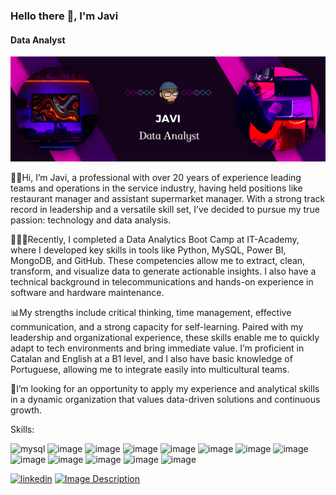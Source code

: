 ### Hello there 👋, I'm Javi
#### Data Analyst 
![Texto alternativo](https://github.com/JaviDoria/JaviDoria/blob/7f08e555d1ad9e4b6b9a15eea76b31e520ffaa99/Banner.png)

👋🏼Hi, I’m Javi, a professional with over 20 years of experience leading teams and operations in the service industry, having held positions like restaurant manager and assistant supermarket manager. With a strong track record in leadership and a versatile skill set, I’ve decided to pursue my true passion: technology and data analysis.

👨🏻‍🎓Recently, I completed a Data Analytics Boot Camp at IT-Academy, where I developed key skills in tools like Python, MySQL, Power BI, MongoDB, and GitHub. These competencies allow me to extract, clean, transform, and visualize data to generate actionable insights. I also have a technical background in telecommunications and hands-on experience in software and hardware maintenance.

📊My strengths include critical thinking, time management, effective communication, and a strong capacity for self-learning. Paired with my leadership and organizational experience, these skills enable me to quickly adapt to tech environments and bring immediate value. I’m proficient in Catalan and English at a B1 level, and I also have basic knowledge of Portuguese, allowing me to integrate easily into multicultural teams.

👀I’m looking for an opportunity to apply my experience and analytical skills in a dynamic organization that values data-driven solutions and continuous growth.

Skills:  

<img src="https://github.com/user-attachments/assets/517fee82-e9ce-4609-b525-54be9f644e8b" alt="mysql" width="60" height="30"> <img src="https://github.com/user-attachments/assets/b493dc95-b3e4-456e-ab49-cce777081d7a" alt="image" width="60" height="30" /> <img src="https://github.com/user-attachments/assets/c21776de-9989-4364-a25e-a7c0d4bc3d3d" alt="image" width="60" height="30" /> <img src="https://github.com/user-attachments/assets/dd3886af-55c0-4841-933e-e7037cc17619" alt="image" width="60" height="30" /> <img src="https://github.com/user-attachments/assets/d99d4317-2525-4e15-bc63-45996862cfe0" alt="image" width="60" height="30" /> <img src="https://github.com/user-attachments/assets/6c33e6c0-2055-4136-aa97-128a7498eb86" alt="image" width="60" height="30" /> <img src="https://github.com/user-attachments/assets/85a28bbd-7ddd-4e96-bbc7-b0c958822506" alt="image" width="60" height="30" /> <img src="https://github.com/user-attachments/assets/2d689337-d46c-4b59-8106-d5fcc8baa66a" alt="image" width="60" height="30" /> <img src="https://github.com/user-attachments/assets/92c1866c-5215-4df6-9810-cb8cfafd6b0a" alt="image" width="60" height="30" /> <img src="https://github.com/user-attachments/assets/f76b6b8a-7f6b-4459-b681-50d939a4ecbd" alt="image" width="60" height="30" /> <img src="https://github.com/user-attachments/assets/0e0a1bf1-3f86-45a6-b6dc-a20cbda73319" alt="image" width="60" height="30" /> <img src="https://github.com/user-attachments/assets/b7266220-4883-49c6-b5ca-ea01787c7196" alt="image" width="60" height="30" /> <img src="https://github.com/user-attachments/assets/69f458b5-ef89-4d35-a4b6-b6ac036a87c5" alt="image" width="60" height="30" />





 [<img src='https://cdn.jsdelivr.net/npm/simple-icons@3.0.1/icons/linkedin.svg' alt='linkedin' height='40'>](https://www.linkedin.com/in/javier-doria/) [<img src='https://github.com/user-attachments/assets/d35ef14f-d3b3-4d4b-a058-601c5abe6c0b' alt='Image Description' height='40'>](https://www.datascienceportfol.io/JaviDoria)



